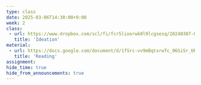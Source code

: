 ```yaml
---
type: class
date: 2025-03-06T14:30:00+9:00
week: 2
class:
 - url: https://www.dropbox.com/scl/fi/fcr5lioorwk0l9lcgsesq/20240307-04-Ideation.pdf?rlkey=ommfvunbvyl7x0lenhhi3imnr&dl=0
   title: 'Ideation'
material:
 - url: https://docs.google.com/document/d/1fSrc-vv9mBqtxrwTc_06SiSr_URJa7W_fTplAc1aEX0/edit?usp=sharing
   title: 'Reading'
assignment:
hide_time: true
hide_from_announcements: true
---
```

